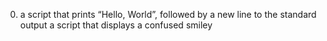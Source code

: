 0. a script that prints “Hello, World”, followed by a new line to the standard output
a script that displays a confused smiley
